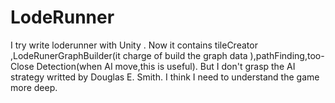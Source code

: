 # LodeRunner

I try write loderunner with Unity . 
Now it contains tileCreator ,LodeRunerGraphBuilder(it charge of build the graph data ),pathFinding,too-Close Detection(when AI move,this is useful).
But I don't grasp the AI strategy writted by Douglas E. Smith. I think I need to understand the game more deep.
